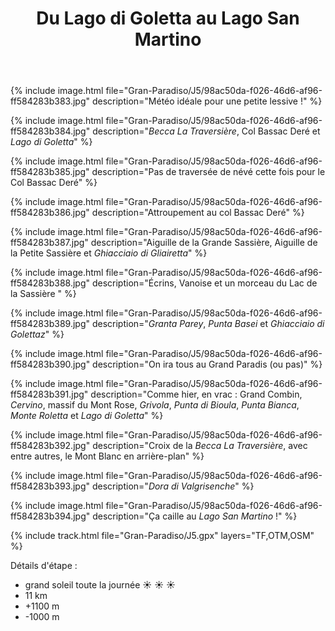 ﻿---
title: "Du Lago di Goletta au Lago San Martino"
permalink: /Gran-Paradiso/J5/
sidebar:
  nav: "gran_paradiso"
enable_tracks: true
---

{% include image.html file="Gran-Paradiso/J5/98ac50da-f026-46d6-af96-ff584283b383.jpg" description="Météo idéale pour une petite lessive !" %}

{% include image.html file="Gran-Paradiso/J5/98ac50da-f026-46d6-af96-ff584283b384.jpg" description="*Becca La Traversière*, Col Bassac Deré et *Lago di Goletta*" %}

{% include image.html file="Gran-Paradiso/J5/98ac50da-f026-46d6-af96-ff584283b385.jpg" description="Pas de traversée de névé cette fois pour le Col Bassac Deré" %}

{% include image.html file="Gran-Paradiso/J5/98ac50da-f026-46d6-af96-ff584283b386.jpg" description="Attroupement au col Bassac Deré" %}

{% include image.html file="Gran-Paradiso/J5/98ac50da-f026-46d6-af96-ff584283b387.jpg" description="Aiguille de la Grande Sassière, Aiguille de la Petite Sassière et *Ghiacciaio di Gliairetta*" %}

{% include image.html file="Gran-Paradiso/J5/98ac50da-f026-46d6-af96-ff584283b388.jpg" description="Écrins, Vanoise et un morceau du Lac de la Sassière " %}

{% include image.html file="Gran-Paradiso/J5/98ac50da-f026-46d6-af96-ff584283b389.jpg" description="*Granta Parey*, *Punta Basei* et *Ghiacciaio di Golettaz*" %}

{% include image.html file="Gran-Paradiso/J5/98ac50da-f026-46d6-af96-ff584283b390.jpg" description="On ira tous au Grand Paradis (ou pas)" %}

{% include image.html file="Gran-Paradiso/J5/98ac50da-f026-46d6-af96-ff584283b391.jpg" description="Comme hier, en vrac : Grand Combin, *Cervino*, massif du Mont Rose, *Grivola*, *Punta di Bioula*, *Punta Bianca*, *Monte Roletta* et *Lago di Goletta*" %}

{% include image.html file="Gran-Paradiso/J5/98ac50da-f026-46d6-af96-ff584283b392.jpg" description="Croix de la *Becca La Traversière*, avec entre autres, le Mont Blanc en arrière-plan" %}

{% include image.html file="Gran-Paradiso/J5/98ac50da-f026-46d6-af96-ff584283b393.jpg" description="*Dora di Valgrisenche*" %}

{% include image.html file="Gran-Paradiso/J5/98ac50da-f026-46d6-af96-ff584283b394.jpg" description="Ça caille au *Lago San Martino* !" %}

{% include track.html file="Gran-Paradiso/J5.gpx" layers="TF,OTM,OSM" %}

Détails d'étape :
* grand soleil toute la journée :sunny: :sunny: :sunny:
* 11 km
* +1100 m
* -1000 m
